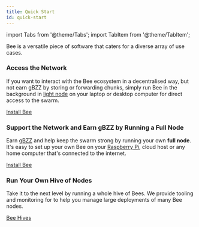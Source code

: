 ```yaml
---
title: Quick Start
id: quick-start
---
```


import Tabs from '@theme/Tabs';
import TabItem from '@theme/TabItem';

Bee is a versatile piece of software that caters for a diverse array of use cases. 

### Access the Network

If you want to interact with the Bee ecosystem in a decentralised way, but not earn gBZZ by storing or forwarding chunks, simply run Bee in the background in [light node](/docs/access-the-swarm/light-node) on your laptop or desktop computer for direct access to the swarm.

[Install Bee](/docs/installation/install)

### Support the Network and Earn gBZZ by Running a Full Node

Earn [gBZZ](/docs/working-with-bee/cashing-out) and help keep the swarm strong by running your own **full node**. It's easy to set up your own Bee on your [Raspberry Pi](/docs/installation/rasp-bee-ry-pi), cloud host or any home computer that's connected to the internet. 

[Install Bee](/docs/installation/install)

### Run Your Own Hive of Nodes

Take it to the next level by running a whole hive of Bees. We provide tooling and monitoring for to help you manage large deployments of many Bee nodes.

[Bee Hives](/docs/installation/hive)